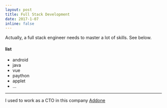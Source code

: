 ```yaml
---
layout: post
title: Full Stack Development
date: 2017-1-07 
inline: false
---
```


Actually, a full stack engineer needs to master a lot of skills. See below.

####  list
<ul>
    <li>android</li>
    <li>java</li>
    <li>vue</li>
    <li>paython</li>
    <li>applet</li>
    <li>...</li>
</ul>

***

I used to work as a CTO in this company  <a href="https://www.pinterest.com">Addone</a>